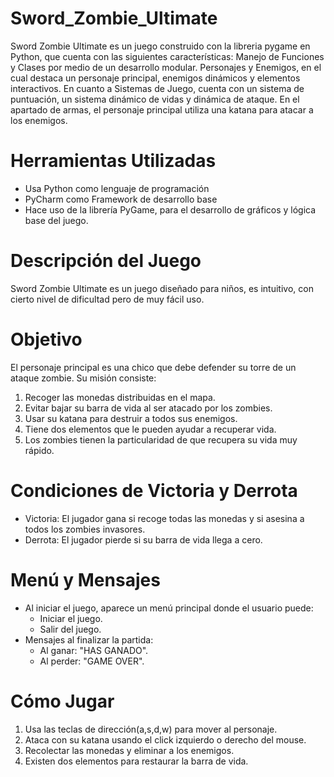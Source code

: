 # Sword_Zombie_Ultimate
Sword Zombie Ultimate es un juego construido con la libreria pygame en Python, que cuenta con las siguientes características: Manejo de Funciones y Clases por medio de un desarrollo modular. Personajes y Enemigos, en el cual destaca un personaje principal, 
enemigos dinámicos y elementos interactivos. En cuanto a Sistemas de Juego, cuenta con un sistema de puntuación, un sistema dinámico de vidas y dinámica de ataque. En el apartado de armas, el personaje principal utiliza una katana para atacar a los enemigos.

# Herramientas Utilizadas

- Usa Python como lenguaje de programación
- PyCharm como Framework de desarrollo base
- Hace uso de la librería PyGame, para el desarrollo de gráficos y lógica base del juego.

# Descripción del Juego

Sword Zombie Ultimate es un juego diseñado para niños, es intuitivo, con cierto nivel de dificultad pero de muy fácil uso.

# Objetivo

El personaje principal es una chico que debe defender su torre de un ataque zombie. Su misión consiste:

1. Recoger las monedas distribuidas en el mapa.
2. Evitar bajar su barra de vida al ser atacado por los zombies.
3. Usar su katana para destruir a todos sus enemigos.
4. Tiene dos elementos que le pueden ayudar a recuperar vida.
5. Los zombies tienen la particularidad de que recupera su vida muy rápido.

 # Condiciones de Victoria y Derrota

- Victoria: El jugador gana si recoge todas las monedas y si asesina a todos los zombies invasores.
- Derrota: El jugador pierde si su barra de vida llega a cero.

 # Menú y Mensajes

- Al iniciar el juego, aparece un menú principal donde el usuario puede:
  - Iniciar el juego.
  - Salir del juego.
- Mensajes al finalizar la partida:
  - Al ganar: "HAS GANADO".
  - Al perder: "GAME OVER".

# Cómo Jugar

1. Usa las teclas de dirección(a,s,d,w) para mover al personaje.
2. Ataca con su katana usando el click izquierdo o derecho del mouse.
3. Recolectar las monedas y eliminar a los enemigos.
4. Existen dos elementos para restaurar la barra de vida.

 
